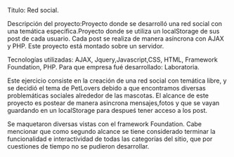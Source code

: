 Titulo: Red social.

Descripción del proyecto:Proyecto donde se desarrolló una red social con una temática específica.Proyecto donde se utiliza un localStorage de sus post de cada usuario. Cada post se realiza de manera asíncrona con AJAX y PHP. Este proyecto está montado sobre un servidor.

Tecnologías utilizadas: AJAX, Jquery,Javascript,CSS, HTML, Framework Foundation, PHP.
Para que empresa fué desarrollado: Laboratoria.


Este ejercicio consiste en la creación de una red social con temática libre, y se decidió el tema de PetLovers
debido a que encontramos diversas problemáticas sociales alrededor de las mascotas.
El alcance de este proyecto es postear de manera asincrona mensajes,fotos y que se vayan guardando 
en un localStorage para despueś tener acceso a los post.

Se maquetaron diversas vistas con el framework Foundation.
Cabe mencionar que como segundo alcance se tiene considerado terminar la funcionalidad
e interactividad de todas las categorías del sitio, que por cuestiones de tiempo no se pudieron desarrollar. 

